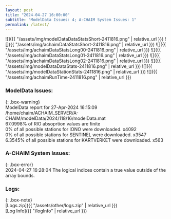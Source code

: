 ```yaml
---
layout: post
title: "2024-04-27 16:00:00"
subtitle: "ModelData Issues: 4; A-CHAIM System Issues: 1"
permalink: /latest/
---
```


![]({{ "/assets/img/modelDataDataStatsShort-2411816.png" | relative_url }})
![]({{ "/assets/img/achaimDataStatsShort-2411816.png" | relative_url }})
![]({{ "/assets/img/achaimDataStatsLong00-2411816.png" | relative_url }})
![]({{ "/assets/img/achaimDataStatsLong01-2411816.png" | relative_url }})
![]({{ "/assets/img/achaimDataStatsLong02-2411816.png" | relative_url }})
![]({{ "/assets/img/modelDataDataStats-2411816.png" | relative_url }})
![]({{ "/assets/img/modelDataStationStats-2411816.png" | relative_url }})
![]({{ "/assets/img/achaimRunTime-2411816.png" | relative_url }})


### ModelData Issues:  
  
{: .box-warning}  
 ModelData report for 27-Apr-2024 16:15:09   
 /home/chaim/ACHAIM_SERVER/A-CHAIM/modelData/2024/118/16/modelData.mat   
 67.0998% of RIO absoprtion values are finite   
 0% of all possible stations for IONO were downloaded. x4092   
 0% of all possible stations for SENTINEL were downloaded. x3547   
 6.3545% of all possible stations for KARTVERKET were downloaded. x563   
  
### A-CHAIM System Issues:  
  
{: .box-error}  
2024-04-27 16:28:04 The logical indices contain a true value outside of the array bounds.  

### Logs:  
  
{: .box-note}  
[Logs.zip]({{ "/assets/other/logs.zip" | relative_url }})  
[Log Info]({{ "/logInfo" | relative_url }})  
